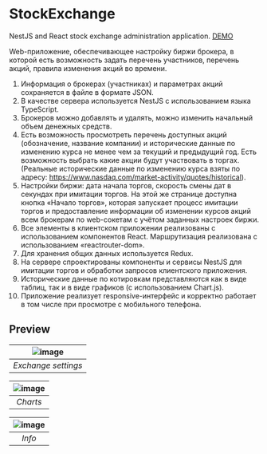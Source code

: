# StockExchange
NestJS and React stock exchange administration application. [DEMO](https://stockexchange-6a9t.onrender.com)

Web-приложение, обеспечивающее настройку биржи брокера, в которой есть возможность задать перечень участников, перечень акций, правила изменения акций во времени.
1. Информация о брокерах (участниках) и параметрах акций сохраняется в файле в формате JSON.
2. В качестве сервера используется NestJS с использованием языка TypeScript.
3. Брокеров можно добавлять и удалять, можно изменить начальный объем денежных средств.
4. Есть возможность просмотреть перечень доступных акций (обозначение, название компании) и исторические данные по изменению курса не менее чем за текущий и предыдущий год. Есть возможность выбрать какие акции будут участвовать в торгах.
(Реальные исторические данные по изменению курса взяты по адресу: https://www.nasdaq.com/market-activity/quotes/historical).
5. Настройки биржи: дата начала торгов, скорость смены дат в секундах при имитации торгов. На этой же странице доступна кнопка «Начало торгов», которая запускает процесс имитации торгов и предоставление информации об изменении курсов акций всем брокерам по web-сокетам с учётом заданных настроек биржи.
6. Все элементы в клиентском приложении реализованы с использованием компонентов React. Маршрутизация реализована с использованием «reactrouter-dom».
7. Для хранения общих данных используется Redux.
8. На сервере спроектированы компоненты и сервисы NestJS для имитации торгов и обработки запросов клиентского приложения.
9. Исторические данные по котировкам представляются как в виде таблиц, так и в виде графиков (с использованием Chart.js).
10. Приложение реализует responsive-интерфейс и корректно работает в том числе при просмотре с мобильного телефона.

## Preview

|![image](https://user-images.githubusercontent.com/71726365/221547187-672cf873-5c31-4221-9b16-4e55c16c725d.png)|
|:--:| 
| *Exchange settings* |

|![image](https://user-images.githubusercontent.com/71726365/221547292-fd5c8624-8a09-4f1a-9a6c-81507d6ae499.png)|
|:--:| 
| *Charts* |

|![image](https://user-images.githubusercontent.com/71726365/221547415-5dd6e122-da17-48f4-a8d7-99a349c1c8f9.png)|
|:--:| 
| *Info* |
